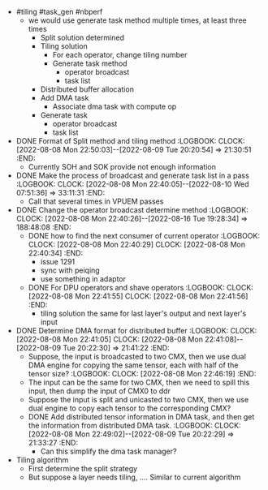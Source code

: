 - #tiling #task_gen #nbperf
	- we would use generate task method multiple times, at least three times
		- Split solution determined
		- Tiling solution
			- For each operator, change tiling number
			- Generate task method
				- operator broadcast
				- task list
		- Distributed buffer allocation
		- Add DMA task
			- Associate dma task with compute op
		- Generate task
			- operator broadcast
			- task list
- DONE Format of Split method and tiling method
  :LOGBOOK:
  CLOCK: [2022-08-08 Mon 22:50:03]--[2022-08-09 Tue 20:20:54] =>  21:30:51
  :END:
	- Currently SOH and SOK provide not enough information
- DONE Make the process of broadcast and generate task list in a pass
  :LOGBOOK:
  CLOCK: [2022-08-08 Mon 22:40:05]--[2022-08-10 Wed 07:51:36] =>  33:11:31
  :END:
	- Call that several times in VPUEM passes
- DONE Change the operator broadcast determine method
  :LOGBOOK:
  CLOCK: [2022-08-08 Mon 22:40:26]--[2022-08-16 Tue 19:28:34] =>  188:48:08
  :END:
	- DONE how to find the next consumer of current operator
	  :LOGBOOK:
	  CLOCK: [2022-08-08 Mon 22:40:29]
	  CLOCK: [2022-08-08 Mon 22:40:34]
	  :END:
		- issue 1291
		- sync with peiqing
		- use something in adaptor
	- DONE For DPU operators and shave operators
	  :LOGBOOK:
	  CLOCK: [2022-08-08 Mon 22:41:55]
	  CLOCK: [2022-08-08 Mon 22:41:56]
	  :END:
		- tiling solution the same for last layer's output and next layer's input
- DONE Determine DMA format for distributed buffer
  :LOGBOOK:
  CLOCK: [2022-08-08 Mon 22:41:05]
  CLOCK: [2022-08-08 Mon 22:41:08]--[2022-08-09 Tue 20:22:30] =>  21:41:22
  :END:
	- Suppose, the input is broadcasted to two CMX, then we use dual DMA engine for copying the same tensor, each with half of the tensor size?
	  :LOGBOOK:
	  CLOCK: [2022-08-08 Mon 22:46:19]
	  :END:
	- The input can be the same for two CMX, then we need to spill this input, then dump the input of CMX0 to ddr
	- Suppose the input is split and unicasted to two CMX, then we use dual engine to copy each tensor to the corresponding CMX?
	- DONE Add distributed tensor information in DMA task, and then get the information from distributed DMA task.
	  :LOGBOOK:
	  CLOCK: [2022-08-08 Mon 22:49:02]--[2022-08-09 Tue 20:22:29] =>  21:33:27
	  :END:
		- Can this simplify the dma task manager?
- Tiling algorithm
	- First determine the split strategy
	- But suppose a layer needs tiling,  .... Similar to current algorithm